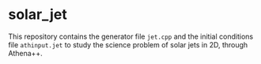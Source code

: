 # solar_jet
This repository contains the generator file `jet.cpp` and the initial conditions file `athinput.jet` to study the science problem of solar jets in 2D, through Athena++.
